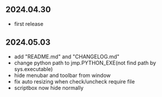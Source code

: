 ## 2024.04.30
- first release

## 2024.05.03
- add "README.md" and "CHANGELOG.md"
- change python path to jmp.PYTHON_EXE(not find path by sys.executable)
- hide menubar and toolbar from window
- fix auto resizing when check/uncheck require file
- scriptbox now hide normally
